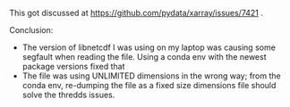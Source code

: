 This got discussed at https://github.com/pydata/xarray/issues/7421 .

Conclusion:

- The version of libnetcdf I was using on my laptop was causing some segfault when reading the file. Using a conda env with the newest package versions fixed that
- The file was using UNLIMITED dimensions in the wrong way; from the conda env, re-dumping the file as a fixed size dimensions file should solve the thredds issues.
